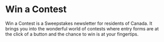 # Win a Contest

Win a Contest is a Sweepstakes newsletter for residents of Canada.
It brings you into the wonderful world of contests where entry forms are
at the click of a button and the chance to win is at your fingertips.
